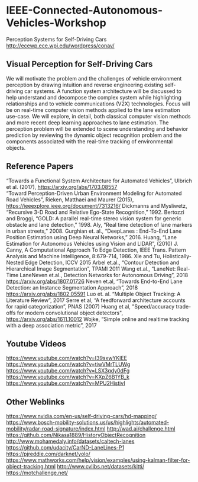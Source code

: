 # IEEE-Connected-Autonomous-Vehicles-Workshop
Perception Systems for Self-Driving Cars
http://ecewp.ece.wpi.edu/wordpress/conav/

## Visual Perception for Self-Driving Cars

We will motivate the problem and the challenges of vehicle environment perception by drawing intuition and reverse engineering existing self-driving car systems. A function system architecture will be discussed to help understand and decompose the complex system while highlighting relationships and to vehicle communications (V2X) technologies. Focus will be on real-time computer vision methods applied to the lane estimation use-case. We will explore, in detail, both classical computer vision methods and more recent deep learning approaches to lane estimation. The perception problem will be extended to scene understanding and behavior prediction by reviewing the dynamic object recognition problem and the components associated with the real-time tracking of environmental objects.

## Reference Papers
“Towards a Functional System Architecture for Automated Vehicles”, Ulbrich et al. (2017), https://arxiv.org/abs/1703.08557  
“Toward Perception-Driven Urban Environment Modeling for Automated Road Vehicles”, Rieken, Matthaei and Maurer (2015), https://ieeexplore.ieee.org/document/7313216/ 
Dickmanns and Mysliwetz, “Recursive 3-D Road and Relative Ego-State Recognition,” 1992.
Bertozzi and Broggi, “GOLD: A parallel real-time stereo vision system for generic obstacle and lane detection,” 1998.
Aly, “Real time detection of lane markers in urban streets,” 2008.
Gurghian et. al., “DeepLanes : End-To-End Lane Position Estimation using Deep Neural Networks,” 2016.
Huang, “Lane Estimation for Autonomous Vehicles using Vision and LIDAR”, (2010)
J. Canny, A Computational Approach To Edge Detection, IEEE Trans. Pattern Analysis and Machine Intelligence, 8:679-714, 1986. 
Xie and Tu, Holistically-Nested Edge Detection, ICCV 2015
Arbel et.al., “Contour Detection and Hierarchical Image Segmentation”, TPAMI 2011
Wang et.al., “LaneNet: Real-Time LaneNeven et.al., Detection Networks for Autonomous Driving”, 2018 https://arxiv.org/abs/1807.01726
Neven et.al, “Towards End-to-End Lane Detection: an Instance Segmentation Approach”, 2018 https://arxiv.org/abs/1802.05591 
Luo et. al. “Multiple Object Tracking: A Literature Review”, 2017
Serre et al, “A feedforward architecture accounts for rapid categorization”, PNAS (2007)
Huang et al, "Speed/accuracy trade-offs for modern convolutional object detectors", https://arxiv.org/abs/1611.10012 
Wojke, “Simple online and realtime tracking with a deep association metric”, 2017


## Youtube Videos
https://www.youtube.com/watch?v=I39sxwYKlEE 
https://www.youtube.com/watch?v=tiwVMrTLUWg
https://www.youtube.com/watch?v=LSX3qdy0dFg 
https://www.youtube.com/watch?v=KXpZ6B1YB_k 
https://www.youtube.com/watch?v=MPU2HistivI 


## Other Weblinks
https://www.nvidia.com/en-us/self-driving-cars/hd-mapping/ 
https://www.bosch-mobility-solutions.us/us/highlights/automated-mobility/radar-road-signature/index.html 
http://wad.ai/challenge.html 
https://github.com/Nikasa1889/HistoryObjectRecognition 
http://www.mohamedaly.info/datasets/caltech-lanes 
https://github.com/udacity/CarND-LaneLines-P1  
https://pjreddie.com/darknet/yolo/ 
https://www.mathworks.com/help/vision/examples/using-kalman-filter-for-object-tracking.html 
http://www.cvlibs.net/datasets/kitti/ 
https://motchallenge.net/ 

